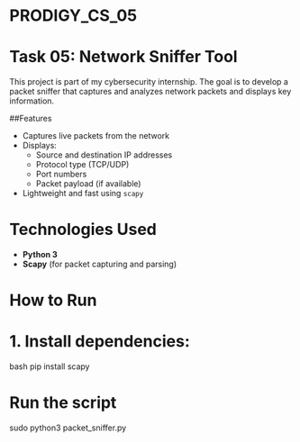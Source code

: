 # PRODIGY_CS_05
# Task 05: Network Sniffer Tool

This project is part of my cybersecurity internship. The goal is to develop a packet sniffer that captures and analyzes network packets and displays key information.

##Features

- Captures live packets from the network
- Displays:
  - Source and destination IP addresses
  - Protocol type (TCP/UDP)
  - Port numbers
  - Packet payload (if available)
- Lightweight and fast using `scapy`

# Technologies Used

- **Python 3**
- **Scapy** (for packet capturing and parsing)

# How to Run

# 1. Install dependencies:
bash
pip install scapy

# Run the script 
 sudo python3 packet_sniffer.py
